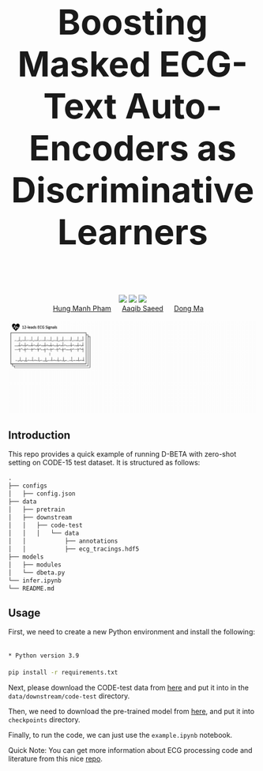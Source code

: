 
<div align="center" style="font-size: 5em;">
  <strong>Boosting Masked ECG-Text Auto-Encoders as Discriminative Learners</strong>
  <br> </br> 
</div>

<div align="center"> 
<a href="https://maxph2211.github.io/D-BETA/"><img src="https://img.shields.io/badge/Website-DBETA WebPage-blue?style=for-the-badge"></a>
<a href="https://arxiv.org/pdf/2410.02131"><img src="https://img.shields.io/badge/arxiv-Paper-red?style=for-the-badge"></a>
<a href="https://huggingface.co/Manhph2211/D-BETA"><img src="https://img.shields.io/badge/Checkpoint-%F0%9F%A4%97%20Hugging%20Face-White?style=for-the-badge"></a>
</div>

<div align="center">
  <a href="https://manhph2211.github.io/" target="_blank">Hung&nbsp;Manh&nbsp;Pham</a> &emsp;
  <a href="https://aqibsaeed.github.io/" target="_blank">Aaqib&nbsp;Saeed</a> &emsp;
  <a href="https://www.dongma.info/" target="_blank">Dong&nbsp;Ma</a> &emsp;
</div>
<br>

<div align="center">
    <img src="assets/D-BETA.gif" alt="Illustration of our contrastive masked ECG-language modeling technique"/>
</div>

## Introduction

This repo provides a quick example of running D-BETA with zero-shot setting on CODE-15 test dataset. It is structured as follows:

```angular2html
.
├── configs
│   ├── config.json
├── data
│   ├── pretrain
│   ├── downstream
│   │   ├── code-test
│   │   │   └── data
│   │           ├── annotations
│   │           ├── ecg_tracings.hdf5
├── models
│   ├── modules
│   └── dbeta.py
└── infer.ipynb
└── README.md

```

## Usage

First, we need to create a new Python environment and install the following:

```bash

* Python version 3.9

pip install -r requirements.txt
```

Next, please download the CODE-test data from [here](https://zenodo.org/records/3765780) and put it into in the `data/downstream/code-test` directory. 

Then, we need to download the pre-trained model from [here](https://huggingface.co/Manhph2211/D-BETA), and put it into `checkpoints` directory.

Finally, to run the code, we can just use the `example.ipynb` notebook. 

Quick Note: You can get more information about ECG processing code and literature from this nice [repo](https://github.com/Jwoo5/fairseq-signals/tree/master/fairseq_signals).

<!-- ```bibtex
@article{pham2024c,
  title={C-MELT: Contrastive Enhanced Masked Auto-Encoders for ECG-Language Pre-Training},
  author={Pham, Manh and Saeed, Aaqib and Ma, Dong},
  journal={arXiv preprint arXiv:2410.02131},
  year={2024}
}
``` -->
